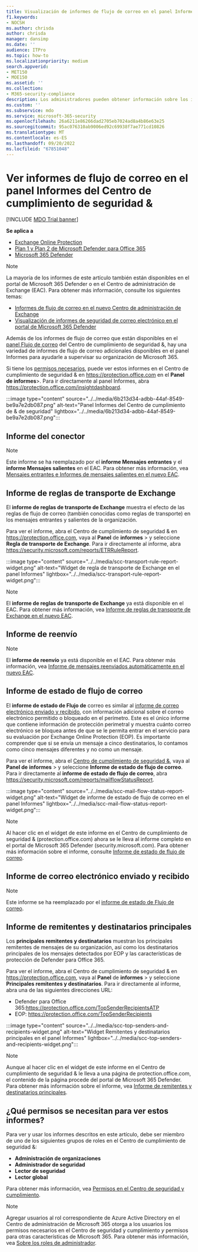 ```yaml
---
title: Visualización de informes de flujo de correo en el panel Informes
f1.keywords:
- NOCSH
ms.author: chrisda
author: chrisda
manager: dansimp
ms.date: ''
audience: ITPro
ms.topic: how-to
ms.localizationpriority: medium
search.appverid:
- MET150
- MOE150
ms.assetid: ''
ms.collection:
- M365-security-compliance
description: Los administradores pueden obtener información sobre los informes de flujo de correo que están disponibles en el panel Informes del Centro de cumplimiento de seguridad &.
ms.custom: ''
ms.subservice: mdo
ms.service: microsoft-365-security
ms.openlocfilehash: 26a6211e86266dad2705eb7024ad8a4b86e63e25
ms.sourcegitcommit: 95ac076310ab9006ed92c69938f7ae771cd10826
ms.translationtype: MT
ms.contentlocale: es-ES
ms.lasthandoff: 09/20/2022
ms.locfileid: "67851048"
---
```

# <a name="view-mail-flow-reports-in-the-reports-dashboard-in-security--compliance-center"></a>Ver informes de flujo de correo en el panel Informes del Centro de cumplimiento de seguridad &

[!INCLUDE [MDO Trial banner](../includes/mdo-trial-banner.md)]

**Se aplica a**
- [Exchange Online Protection](exchange-online-protection-overview.md)
- [Plan 1 y Plan 2 de Microsoft Defender para Office 365](defender-for-office-365.md)
- [Microsoft 365 Defender](../defender/microsoft-365-defender.md)

> [!NOTE]
>
> La mayoría de los informes de este artículo también están disponibles en el portal de Microsoft 365 Defender o en el Centro de administración de Exchange (EAC). Para obtener más información, consulte los siguientes temas:
>
> - [Informes de flujo de correo en el nuevo Centro de administración de Exchange](/exchange/monitoring/mail-flow-reports/mail-flow-reports)
> - [Visualización de informes de seguridad de correo electrónico en el portal de Microsoft 365 Defender](view-email-security-reports.md)

Además de los informes de flujo de correo que están disponibles en el [panel Flujo de correo](mail-flow-insights-v2.md) del Centro de cumplimiento de seguridad &, hay una variedad de informes de flujo de correo adicionales disponibles en el panel Informes para ayudarle a supervisar su organización de Microsoft 365.

Si tiene los [permisos necesarios](#what-permissions-are-needed-to-view-these-reports), puede ver estos informes en el Centro de cumplimiento de seguridad & en <https://protection.office.com> en el **Panel** **de informes**\>. Para ir directamente al panel Informes, abra <https://protection.office.com/insightdashboard>.

:::image type="content" source="../../media/6b213d34-adbb-44af-8549-be9a7e2db087.png" alt-text="Panel Informes del Centro de cumplimiento de & de seguridad" lightbox="../../media/6b213d34-adbb-44af-8549-be9a7e2db087.png":::

## <a name="connector-report"></a>Informe del conector

> [!NOTE]
> Este informe se ha reemplazado por el **informe Mensajes entrantes** y el **informe Mensajes salientes** en el EAC. Para obtener más información, vea [Mensajes entrantes e Informes de mensajes salientes en el nuevo EAC](/exchange/monitoring/mail-flow-reports/mfr-inbound-messages-and-outbound-messages-reports).

## <a name="exchange-transport-rule-report"></a>Informe de reglas de transporte de Exchange

El **informe de reglas de transporte de Exchange** muestra el efecto de las reglas de flujo de correo (también conocidas como reglas de transporte) en los mensajes entrantes y salientes de la organización.

Para ver el informe, abra el Centro de cumplimiento de seguridad & en <https://protection.office.com>, vaya al **Panel** de **informes** \> y seleccione **Regla de transporte de Exchange**. Para ir directamente al informe, abra <https://security.microsoft.com/reports/ETRRuleReport>.

:::image type="content" source="../../media/scc-transport-rule-report-widget.png" alt-text="Widget de regla de transporte de Exchange en el panel Informes" lightbox="../../media/scc-transport-rule-report-widget.png":::

> [!NOTE]
> El **informe de reglas de transporte de Exchange** ya está disponible en el EAC. Para obtener más información, vea [Informe de reglas de transporte de Exchange en el nuevo EAC](/exchange/monitoring/mail-flow-reports/mfr-exchange-transport-rule-report).

## <a name="forwarding-report"></a>Informe de reenvío

> [!NOTE]
> El **informe de reenvío** ya está disponible en el EAC. Para obtener más información, vea [Informe de mensajes reenviados automáticamente en el nuevo EAC](/exchange/monitoring/mail-flow-reports/mfr-auto-forwarded-messages-report).

## <a name="mailflow-status-report"></a>Informe de estado de flujo de correo

El **informe de estado de Flujo de** correo es similar al [informe de correo electrónico enviado y recibido](#sent-and-received-email-report), con información adicional sobre el correo electrónico permitido o bloqueado en el perímetro. Este es el único informe que contiene información de protección perimetral y muestra cuánto correo electrónico se bloquea antes de que se le permita entrar en el servicio para su evaluación por Exchange Online Protection (EOP). Es importante comprender que si se envía un mensaje a cinco destinatarios, lo contamos como cinco mensajes diferentes y no como un mensaje.

Para ver el informe, abra el [Centro de cumplimiento de seguridad &](https://protection.office.com), vaya al **Panel de** **informes** \> y seleccione **Informe de estado de flujo de correo**. Para ir directamente al **informe de estado de flujo de correo**, abra <https://security.microsoft.com/reports/mailflowStatusReport>.

:::image type="content" source="../../media/scc-mail-flow-status-report-widget.png" alt-text="Widget de informe de estado de flujo de correo en el panel Informes" lightbox="../../media/scc-mail-flow-status-report-widget.png":::

> [!NOTE]
> Al hacer clic en el widget de este informe en el Centro de cumplimiento de seguridad & (protection.office.com) ahora se le lleva al informe completo en el portal de Microsoft 365 Defender (security.microsoft.com). Para obtener más información sobre el informe, consulte [Informe de estado de flujo de correo](view-email-security-reports.md#mailflow-status-report).

## <a name="sent-and-received-email-report"></a>Informe de correo electrónico enviado y recibido

> [!NOTE]
> Este informe se ha reemplazado por el [informe de estado de Flujo de correo](#mailflow-status-report).

## <a name="top-senders-and-recipients-report"></a>Informe de remitentes y destinatarios principales

Los **principales remitentes y destinatarios** muestran los principales remitentes de mensajes de su organización, así como los destinatarios principales de los mensajes detectados por EOP y las características de protección de Defender para Office 365.

Para ver el informe, abra el Centro de cumplimiento de seguridad & en <https://protection.office.com>, vaya al **Panel** de **informes** \> y seleccione **Principales remitentes y destinatarios**. Para ir directamente al informe, abra una de las siguientes direcciones URL:

- Defender para Office 365:<https://protection.office.com/TopSenderRecipientsATP>
- EOP: <https://protection.office.com/TopSenderRecipients>

:::image type="content" source="../../media/scc-top-senders-and-recipients-widget.png" alt-text="Widget Remitentes y destinatarios principales en el panel Informes" lightbox="../../media/scc-top-senders-and-recipients-widget.png":::

> [!NOTE]
> Aunque al hacer clic en el widget de este informe en el Centro de cumplimiento de seguridad & le lleva a una página de protection.office.com, el contenido de la página procede del portal de Microsoft 365 Defender. Para obtener más información sobre el informe, vea [Informe de remitentes y destinatarios principales](view-email-security-reports.md#top-senders-and-recipients-report).

## <a name="what-permissions-are-needed-to-view-these-reports"></a>¿Qué permisos se necesitan para ver estos informes?

Para ver y usar los informes descritos en este artículo, debe ser miembro de uno de los siguientes grupos de roles en el Centro de cumplimiento de seguridad &:

- **Administración de organizaciones**
- **Administrador de seguridad**
- **Lector de seguridad**
- **Lector global**

Para obtener más información, vea [Permisos en el Centro de seguridad y cumplimiento](permissions-in-the-security-and-compliance-center.md).

> [!NOTE]
> Agregar usuarios al rol correspondiente de Azure Active Directory en el Centro de administración de Microsoft 365 otorga a los usuarios los permisos necesarios en el Centro de seguridad y cumplimiento _y_ permisos para otras características de Microsoft 365. Para obtener más información, vea [Sobre los roles de administrador](../../admin/add-users/about-admin-roles.md).

